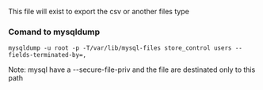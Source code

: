 This file will exist to export the csv or another files type

### Comand to mysqldump

```
mysqldump -u root -p -T/var/lib/mysql-files store_control users --fields-terminated-by=,
```

Note: mysql have a --secure-file-priv and the file are destinated only to this path